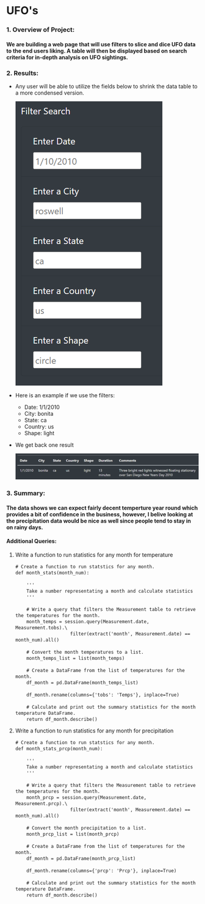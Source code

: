 # UFO's

### 1. Overview of Project:
#### We are building a web page that will use filters to slice and dice UFO data to the end users liking. A table will then be displayed based on search criteria for in-depth analysis on UFO sightings. 

### 2. Results:

* Any user will be able to utilize the fields below to shrink the data table to a more condensed version. 

    ![filter](https://github.com/maldonado91/UFOs/blob/main/Challenge/Resources/filter_image.PNG) 
    
* Here is an example if we use the filters: 

    * Date: 1/1/2010
    * City: bonita
    * State: ca
    * Country: us
    * Shape: light

* We get back one result 

    ![filter](https://github.com/maldonado91/UFOs/blob/main/Challenge/Resources/filter_image_example.PNG) 
 
### 3. Summary:
#### The data shows we can expect fairly decent temperture year round which provides a bit of confidence in the business, however, I belive looking at the precipitation data would be nice as well since people tend to stay in on rainy days.
#### Additional Queries:
1. Write a function to run statistics for any month for temperature

    ```
    # Create a function to run statstics for any month.
    def month_stats(month_num):

        '''
        Take a number representating a month and calculate statistics
        '''

        # Write a query that filters the Measurement table to retrieve the temperatures for the month.
        month_temps = session.query(Measurement.date, Measurement.tobs).\
                        filter(extract('month', Measurement.date) == month_num).all()

        # Convert the month temperatures to a list.
        month_temps_list = list(month_temps)

        # Create a DataFrame from the list of temperatures for the month. 
        df_month = pd.DataFrame(month_temps_list)

        df_month.rename(columns={'tobs': 'Temps'}, inplace=True)

        # Calculate and print out the summary statistics for the month temperature DataFrame.
        return df_month.describe()
    ```
2. Write a function to run statistics for any month for precipitation
    ```
    # Create a function to run statstics for any month.
    def month_stats_prcp(month_num):

        '''
        Take a number representating a month and calculate statistics
        '''

        # Write a query that filters the Measurement table to retrieve the temperatures for the month.
        month_prcp = session.query(Measurement.date, Measurement.prcp).\
                        filter(extract('month', Measurement.date) == month_num).all()

        # Convert the month precipitation to a list.
        month_prcp_list = list(month_prcp)

        # Create a DataFrame from the list of temperatures for the month. 
        df_month = pd.DataFrame(month_prcp_list)

        df_month.rename(columns={'prcp': 'Prcp'}, inplace=True)

        # Calculate and print out the summary statistics for the month temperature DataFrame.
        return df_month.describe()
     ```
